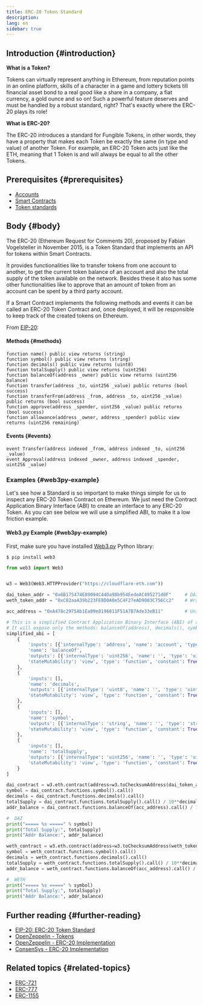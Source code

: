 ```yaml
---
title: ERC-20 Token Standard
description:
lang: en
sidebar: true
---
```


## Introduction {#introduction}

**What is a Token?**

Tokens can virtually represent anything in Ethereum, from reputation points in an online platform, skills of a character
in a game and lottery tickets till financial asset bond to a real good like a share in a company, a fiat currency, a
gold ounce and so on! Such a powerful feature deserves and must be handled by a robust standard, right? That's exactly
where the ERC-20 plays its role!

**What is ERC-20?**

The ERC-20 introduces a standard for Fungible Tokens, in other words, they have a property that makes each Token be exactly
the same (in type and value) of another Token. For example, an ERC-20 Token acts just like the ETH, meaning that 1 Token
is and will always be equal to all the other Tokens.

## Prerequisites {#prerequisites}

- [Accounts](/developers/docs/accounts)
- [Smart Contracts](/developers/docs/smart-contracts/)
- [Token standards](/developers/docs/standards/tokens/)

## Body {#body}

The ERC-20 (Ethereum Request for Comments 20), proposed by Fabian Vogelsteller in November 2015, is a Token Standard that
implements an API for tokens within Smart Contracts.

It provides functionalities like to transfer tokens from one account to another, to get the current token balance of an
account and also the total supply of the token available on the network. Besides these it also has some other functionalities
like to approve that an amount of token from an account can be spent by a third party account.

If a Smart Contract implements the following methods and events it can be called an ERC-20 Token Contract and, once deployed, it
will be responsible to keep track of the created tokens on Ethereum.

From [EIP-20](https://eips.ethereum.org/EIPS/eip-20):

#### Methods {#methods}

```solidity
function name() public view returns (string)
function symbol() public view returns (string)
function decimals() public view returns (uint8)
function totalSupply() public view returns (uint256)
function balanceOf(address _owner) public view returns (uint256 balance)
function transfer(address _to, uint256 _value) public returns (bool success)
function transferFrom(address _from, address _to, uint256 _value) public returns (bool success)
function approve(address _spender, uint256 _value) public returns (bool success)
function allowance(address _owner, address _spender) public view returns (uint256 remaining)
```

#### Events {#events}

```solidity
event Transfer(address indexed _from, address indexed _to, uint256 _value)
event Approval(address indexed _owner, address indexed _spender, uint256 _value)
```

### Examples {#web3py-example}

Let's see how a Standard is so important to make things simple for us to inspect any ERC-20 Token Contract on Ethereum.
We just need the Contract Application Binary Interface (ABI) to create an interface to any ERC-20 Token. As you can
see below we will use a simplified ABI, to make it a low friction example.

#### Web3.py Example {#web3py-example}

First, make sure you have installed [Web3.py](https://web3py.readthedocs.io/en/stable/quickstart.html#installation) Python library:

```
$ pip install web3
```

```python
from web3 import Web3


w3 = Web3(Web3.HTTPProvider("https://cloudflare-eth.com"))

dai_token_addr = "0x6B175474E89094C44Da98b954EedeAC495271d0F"     # DAI
weth_token_addr = "0xC02aaA39b223FE8D0A0e5C4F27eAD9083C756Cc2"    # Wrapped Ether (WETH)

acc_address = "0xA478c2975Ab1Ea89e8196811F51A7B7Ade33eB11"        # Uniswap V2: DAI 2

# This is a simplified Contract Application Binary Interface (ABI) of an ERC-20 Token Contract.
# It will expose only the methods: balanceOf(address), decimals(), symbol() and totalSupply()
simplified_abi = [
    {
        'inputs': [{'internalType': 'address', 'name': 'account', 'type': 'address'}],
        'name': 'balanceOf',
        'outputs': [{'internalType': 'uint256', 'name': '', 'type': 'uint256'}],
        'stateMutability': 'view', 'type': 'function', 'constant': True
    },
    {
        'inputs': [],
        'name': 'decimals',
        'outputs': [{'internalType': 'uint8', 'name': '', 'type': 'uint8'}],
        'stateMutability': 'view', 'type': 'function', 'constant': True
    },
    {
        'inputs': [],
        'name': 'symbol',
        'outputs': [{'internalType': 'string', 'name': '', 'type': 'string'}],
        'stateMutability': 'view', 'type': 'function', 'constant': True
    },
    {
        'inputs': [],
        'name': 'totalSupply',
        'outputs': [{'internalType': 'uint256', 'name': '', 'type': 'uint256'}],
        'stateMutability': 'view', 'type': 'function', 'constant': True
    }
]

dai_contract = w3.eth.contract(address=w3.toChecksumAddress(dai_token_addr), abi=simplified_abi)
symbol = dai_contract.functions.symbol().call()
decimals = dai_contract.functions.decimals().call()
totalSupply = dai_contract.functions.totalSupply().call() / 10**decimals
addr_balance = dai_contract.functions.balanceOf(acc_address).call() / 10**decimals

#  DAI
print("===== %s =====" % symbol)
print("Total Supply:", totalSupply)
print("Addr Balance:", addr_balance)

weth_contract = w3.eth.contract(address=w3.toChecksumAddress(weth_token_addr), abi=simplified_abi)
symbol = weth_contract.functions.symbol().call()
decimals = weth_contract.functions.decimals().call()
totalSupply = weth_contract.functions.totalSupply().call() / 10**decimals
addr_balance = weth_contract.functions.balanceOf(acc_address).call() / 10**decimals

#  WETH
print("===== %s =====" % symbol)
print("Total Supply:", totalSupply)
print("Addr Balance:", addr_balance)
```

## Further reading {#further-reading}

- [EIP-20: ERC-20 Token Standard](https://eips.ethereum.org/EIPS/eip-20)
- [OpenZeppelin - Tokens](https://docs.openzeppelin.com/contracts/3.x/tokens#ERC20)
- [OpenZeppelin - ERC-20 Implementation](https://github.com/OpenZeppelin/openzeppelin-contracts/blob/master/contracts/token/ERC20/ERC20.sol)
- [ConsenSys - ERC-20 Implementation](https://github.com/ConsenSys/Tokens/blob/master/contracts/eip20/EIP20.sol)

## Related topics {#related-topics}

- [ERC-721](/developers/docs/standards/tokens/erc-721/)
- [ERC-777](/developers/docs/standards/tokens/erc-777/)
- [ERC-1155](/developers/docs/standards/tokens/erc-1155/)
